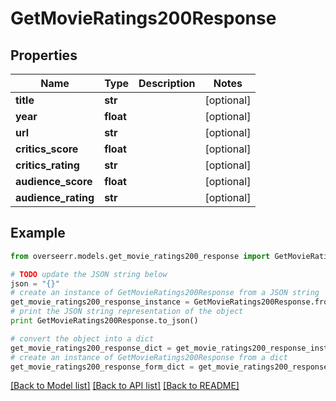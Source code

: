 # GetMovieRatings200Response


## Properties
Name | Type | Description | Notes
------------ | ------------- | ------------- | -------------
**title** | **str** |  | [optional] 
**year** | **float** |  | [optional] 
**url** | **str** |  | [optional] 
**critics_score** | **float** |  | [optional] 
**critics_rating** | **str** |  | [optional] 
**audience_score** | **float** |  | [optional] 
**audience_rating** | **str** |  | [optional] 

## Example

```python
from overseerr.models.get_movie_ratings200_response import GetMovieRatings200Response

# TODO update the JSON string below
json = "{}"
# create an instance of GetMovieRatings200Response from a JSON string
get_movie_ratings200_response_instance = GetMovieRatings200Response.from_json(json)
# print the JSON string representation of the object
print GetMovieRatings200Response.to_json()

# convert the object into a dict
get_movie_ratings200_response_dict = get_movie_ratings200_response_instance.to_dict()
# create an instance of GetMovieRatings200Response from a dict
get_movie_ratings200_response_form_dict = get_movie_ratings200_response.from_dict(get_movie_ratings200_response_dict)
```
[[Back to Model list]](../README.md#documentation-for-models) [[Back to API list]](../README.md#documentation-for-api-endpoints) [[Back to README]](../README.md)


